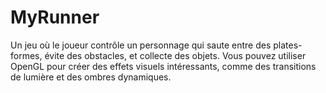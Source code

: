 # MyRunner
Un jeu où le joueur contrôle un personnage qui saute entre des plates-formes, évite des obstacles, et collecte des objets. Vous pouvez utiliser OpenGL pour créer des effets visuels intéressants, comme des transitions de lumière et des ombres dynamiques.
